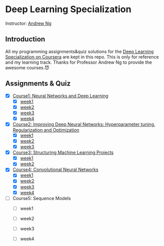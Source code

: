 # Deep Learning Specialization
Instructor: [Andrew Ng](http://www.andrewng.org/)

## Introduction

All my programming assignments&quiz solutions for the [Deep Learning Specialization on Coursera](https://www.coursera.org/specializations/deep-learning) are kept in this repo. This is only for reference and my learning track. Thanks for Professor Andrew Ng to provide the awesome courses.:smiling_imp:

## Assignments & Quiz

- [x] [Course1: Neural Networks and Deep Learning](https://github.com/zyunsg/deep-learning/tree/master/course1)
  - [x] [week1](https://github.com/zyunsg/deep-learning/tree/master/course1/week1)
  - [x] [week2](https://github.com/zyunsg/deep-learning/tree/master/course1/week2)
  - [x] [week3](https://github.com/zyunsg/deep-learning/tree/master/course1/week3)
  - [x] [week4](https://github.com/zyunsg/deep-learning/tree/master/course1/week4)
- [x] [Course2: Improving Deep Neural Networks: Hyperparameter tuning, Regularization and Optimization](https://github.com/zyunsg/deep-learning/tree/master/course2)
  - [x] [week1](https://github.com/zyunsg/deep-learning/tree/master/course2/week1)
  - [x] [week2](https://github.com/zyunsg/deep-learning/tree/master/course2/week2)
  - [x] [week3](https://github.com/zyunsg/deep-learning/tree/master/course2/week3)
- [x] [Course3: Structuring Machine Learning Projects](https://github.com/zyunsg/Deep-Learning-Specialization/tree/master/course3)
  - [x] [week1](https://github.com/zyunsg/Deep-Learning-Specialization/tree/master/course3/week1)
  - [x] [week2](https://github.com/zyunsg/Deep-Learning-Specialization/tree/master/course3/week2)
- [x] [Course4: Convolutional Neural Networks](https://github.com/zyunsg/deep-learning/tree/master/course4)
  - [x] [week1](https://github.com/zyunsg/deep-learning/tree/master/course4/week1)
  - [x] [week2](https://github.com/zyunsg/deep-learning/tree/master/course4/week2)
  - [x] [week3](https://github.com/zyunsg/deep-learning/tree/master/course4/week3)
  - [x] [week4](https://github.com/zyunsg/deep-learning/tree/master/course4/week4)
- [ ] Course5: Sequence Models
  - [ ] week1
  - [ ] week2
  - [ ] week3
  - [ ] week4

